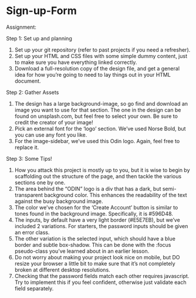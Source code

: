 # Sign-up-Form
Assignment:

Step 1: Set up and planning
  1. Set up your git repository (refer to past projects if you need a refresher).
  2. Set up your HTML and CSS files with some simple dummy content, just to make sure you have everything linked correctly.
  3. Download a full-resolution copy of the design file, and get a general idea for how you’re going to need to lay things out in your HTML document.

Step 2: Gather Assets
  1. The design has a large background-image, so go find and download an image you want to use for that section. The one in the design can be found on unsplash.com, but feel free to select your own. Be sure to credit the creator of your image!
  2. Pick an external font for the ‘logo’ section. We’ve used Norse Bold, but you can use any font you like.
  3. For the image-sidebar, we’ve used this Odin logo. Again, feel free to replace it.

Step 3: Some Tips!
  1. How you attack this project is mostly up to you, but it is wise to begin by scaffolding out the structure of the page, and then tackle the various sections one by one.
  2. The area behind the “ODIN” logo is a div that has a dark, but semi-transparent background color. This enhances the readability of the text against the busy background image.
  3. The color we’ve chosen for the ‘Create Account’ button is similar to tones found in the background image. Specifically, it is #596D48.
  4. The inputs, by default have a very light border (#E5E7EB), but we’ve included 2 variations. For starters, the password inputs should be given an error class.
  5. The other variation is the selected input, which should have a blue border and subtle box-shadow. This can be done with the :focus pseudo-class you’ve learned about in an earlier lesson.
  6. Do not worry about making your project look nice on mobile, but DO resize your browser a little bit to make sure that it’s not completely broken at different desktop resolutions.
  7. Checking that the password fields match each other requires javascript. Try to implement this if you feel confident, otherwise just validate each field separately.

  

